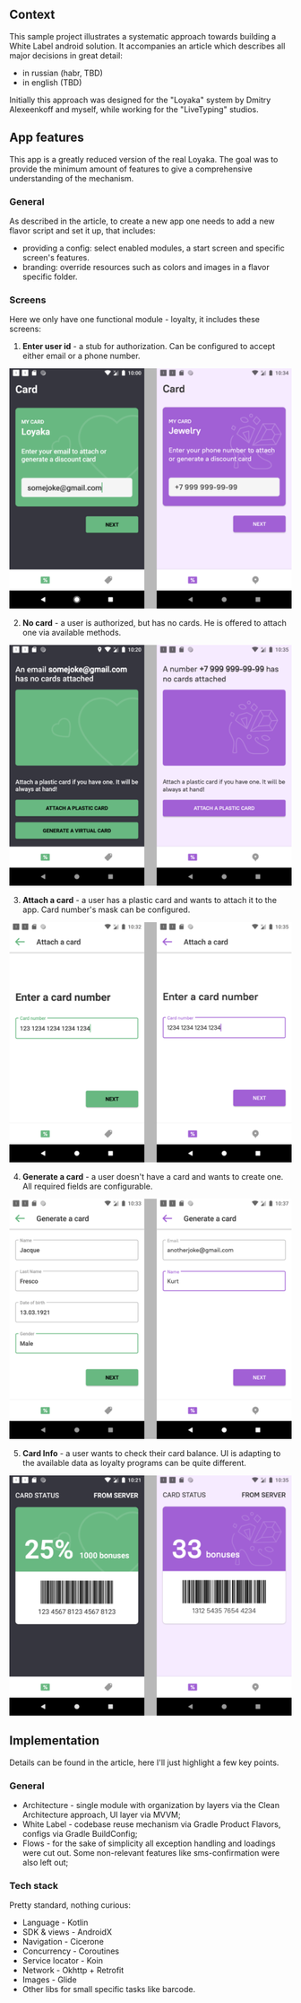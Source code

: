 ## Context
This sample project illustrates a systematic approach towards building a White Label android solution. 
It accompanies an article which describes all major decisions in great detail:
* in russian (habr, TBD)
* in english (TBD)

Initially this approach was designed for the "Loyaka" system by Dmitry Alexeenkoff and myself, while working for the "LiveTyping" studios.

## App features
This app is a greatly reduced version of the real Loyaka. The goal was to provide the minimum amount of features to 
give a comprehensive understanding of the mechanism. 

### General
As described in the article, to create a new app one needs to add a new flavor script and set it up, that includes:
* providing a config: select enabled modules, a start screen and specific screen's features.
* branding: override resources such as colors and images in a flavor specific folder.

### Screens
Here we only have one functional module - loyalty, it includes these screens:
1. **Enter user id** - a stub for authorization. Can be configured to accept either email or a phone number. 

![Screen comprasion](./docs-images/1_enter_user_id.png)

2. **No card** - a user is authorized, but has no cards. He is offered to attach one via available methods. 

![Screen comprasion](./docs-images/2_no_card.png)

3. **Attach a card** - a user has a plastic card and wants to attach it to the app. Card number's mask can be configured.

![Screen comprasion](./docs-images/3_attach_card.png)

4. **Generate a card** - a user doesn't have a card and wants to create one. All required fields are configurable. 

![Screen comprasion](./docs-images/4_generate_card.png)

5. **Card Info** - a user wants to check their card balance. UI is adapting to the available data as loyalty programs can be quite different.

![Screen comprasion](./docs-images/5_card.png)

## Implementation 

Details can be found in the article, here I'll just highlight a few key points.

### General

* Architecture - single module with organization by layers via the Clean Architecture approach, UI layer via MVVM;
* White Label - codebase reuse mechanism via Gradle Product Flavors, configs via Gradle BuildConfig;
* Flows - for the sake of simplicity all exception handling and loadings were cut out. Some non-relevant features
like sms-confirmation were also left out;

### Tech stack
Pretty standard, nothing curious:
* Language - Kotlin
* SDK & views - AndroidX
* Navigation - Cicerone
* Concurrency - Coroutines
* Service locator - Koin
* Network - Okhttp + Retrofit
* Images - Glide
* Other libs for small specific tasks like barcode.